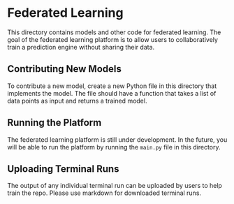 # Federated Learning

This directory contains models and other code for federated learning. The goal of the federated learning platform is to allow users to collaboratively train a prediction engine without sharing their data.

## Contributing New Models

To contribute a new model, create a new Python file in this directory that implements the model. The file should have a function that takes a list of data points as input and returns a trained model.

## Running the Platform

The federated learning platform is still under development. In the future, you will be able to run the platform by running the `main.py` file in this directory.

## Uploading Terminal Runs

The output of any individual terminal run can be uploaded by users to help train the repo. Please use markdown for downloaded terminal runs.
